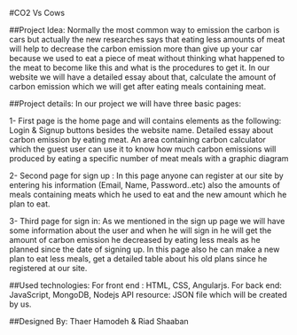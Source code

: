 #CO2  Vs Cows

##Project Idea:
Normally the most common way to emission the carbon is cars but actually the new researches says that eating less amounts of meat will help to decrease the carbon emission more than give up your car because we used to eat a piece of meat without thinking what happened to the  meat to become  like this and what is the procedures to get it.
In our website we will have a detailed essay about that, calculate the amount of carbon emission which we will get after eating meals containing meat. 

##Project details:
In our project we will have three basic pages:

1-	First page is the home page and will contains elements as the following:
Login & Signup buttons besides the website name.
Detailed essay about carbon emission by eating meat.
An area containing carbon calculator which the guest user can use it to know how much carbon emissions will produced by eating a specific number of meat meals with a graphic diagram

2-	Second page for sign up :
In this page anyone can register at our site by entering his information (Email, Name, Password..etc) also the amounts of meals containing meats which he used to eat and the new amount which he plan to eat.

3-	Third page for sign in:
As we mentioned in the sign up page we will have some information about the user and when he will sign in he will  get the amount of carbon emission he decreased by eating less meals as he planned since the date of signing up.
In this page also he can make a new plan to eat less meals, get a detailed table about his old plans since he  registered at our site.

##Used technologies:
For front end : HTML, CSS, Angularjs.
For back end: JavaScript, MongoDB, Nodejs
API resource: JSON file which will be  created by us.

##Designed By:
Thaer Hamodeh & Riad Shaaban
